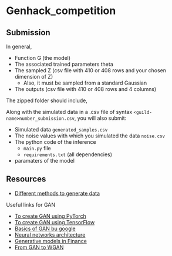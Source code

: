 # Genhack_competition

## Submission

In general,

- Function G (the model)
- The associated trained parameters theta
- The sampled Z (csv file with 410 or 408 rows and your chosen dimension of Z)
    - Also, it must be sampled from a standard Gaussian
- The outputs (csv file with 410 or 408 rows and 4 columns)


The zipped folder should include,

Along with the simulated data in a .csv file of syntax ``<guild-name>number_submission.csv``, you will also submit:

- Simulated data ``generated_samples.csv``
- The noise values with which you simulated the data ``noise.csv``
- The python code of the inference
    - ``main.py`` file
    - ``requirements.txt`` (all dependencies)
- paramaters of the model


## Resources

- [Different methods to generate data](https://analyticsindiamag.com/7-types-of-generative-models-for-your-next-machine-learning-project/)


Useful links for GAN

- [To create GAN using PyTorch](https://realpython.com/generative-adversarial-networks/)
- [To create GAN using TensorFlow](https://www.codemotion.com/magazine/dev-hub/machine-learning-dev/how-to-build-a-gan-in-python/)
- [Basics of GAN bu google](https://developers.google.com/machine-learning/gan/gan_structure)
- [Neural networks architecture](https://machinelearningmastery.com/how-to-configure-the-number-of-layers-and-nodes-in-a-neural-network/)
- [Generative models in Finance](https://towardsdatascience.com/synthesis-of-tabular-financial-data-using-generative-algorithms-e90415f889ba)
- [From GAN to WGAN](https://lilianweng.github.io/lil-log/2017/08/20/from-GAN-to-WGAN.html)
